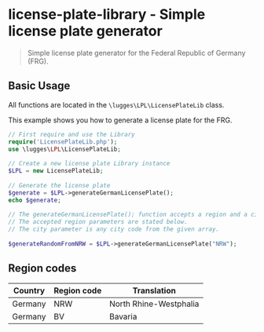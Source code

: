 # license-plate-library - Simple license plate generator
 
> Simple license plate generator for the Federal Republic of Germany (FRG).

## Basic Usage
All functions are located in the `\lugges\LPL\LicensePlateLib` class.

This example shows you how to generate a license plate for the FRG.

```php
// First require and use the Library
require('LicensePlateLib.php');
use \lugges\LPL\LicensePlateLib;
  
// Create a new license plate Library instance
$LPL = new LicensePlateLib;
  
// Generate the license plate
$generate = $LPL->generateGermanLicensePlate();
echo $generate;
  
// The generateGermanLicensePlate(); function accepts a region and a city parameter.
// The accepted region parameters are stated below.
// The city parameter is any city code from the given array.
  
$generateRandomFromNRW = $LPL->generateGermanLicensePlate("NRW");
```

## Region codes

| Country       | Region code   | Translation   |
| ------------- | ------------- | ------------- |
| Germany  | NRW  | North Rhine-Westphalia  |
| Germany  | BV  | Bavaria  |


